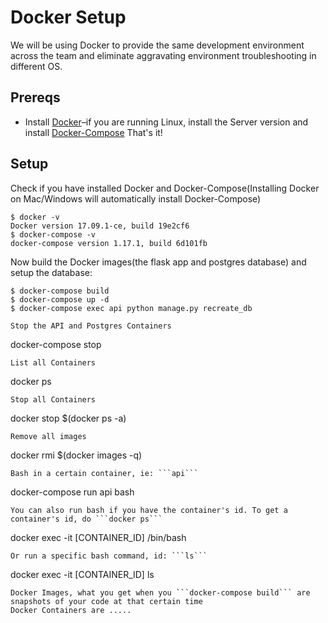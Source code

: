 # Docker Setup
We will be using Docker to provide the same development environment across the team and eliminate aggravating environment troubleshooting in different OS. 
## Prereqs
- Install [Docker](https://docs.docker.com/engine/installation/#time-based-release-schedule)–if you are running Linux, install the Server version and install [Docker-Compose](https://docs.docker.com/compose/install/#install-compose)
That's it!
## Setup
Check if you have installed Docker and Docker-Compose(Installing Docker on Mac/Windows will automatically install Docker-Compose)
```
$ docker -v
Docker version 17.09.1-ce, build 19e2cf6
$ docker-compose -v
docker-compose version 1.17.1, build 6d101fb
```
Now build the Docker images(the flask app and postgres database) and setup the database:
```
$ docker-compose build
$ docker-compose up -d
$ docker-compose exec api python manage.py recreate_db
```
```
Stop the API and Postgres Containers
```
docker-compose stop
```
List all Containers
```
docker ps
```
Stop all Containers
```
docker stop $(docker ps -a)
```
Remove all images
```
docker rmi $(docker images -q)
```
Bash in a certain container, ie: ```api```
```
docker-compose run api bash
```
You can also run bash if you have the container's id. To get a container's id, do ```docker ps```
```
docker exec -it [CONTAINER_ID] /bin/bash
```
Or run a specific bash command, id: ```ls```
```
docker exec -it [CONTAINER_ID] ls
```
Docker Images, what you get when you ```docker-compose build``` are snapshots of your code at that certain time
Docker Containers are .....



